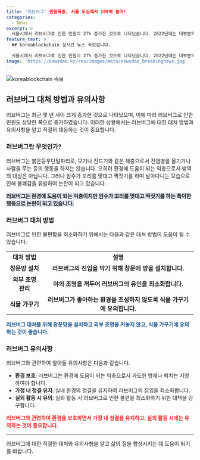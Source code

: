 ```yaml
---
title: '러브버그' 민원폭증, 서울 도심에서 100배 늘어!
categories:
  - News
excerpt: >
  서울시에서 러브버그로 인한 민원이 27% 증가한 것으로 나타났습니다. 2022년에는 대부분의 민원이 은평, 서대문, 마포구에 집중됐지만, 2023년에는 25개 자치구 전역에서 발생했습니다. 특히, 강서구와 성북구에서 민원이 폭발적으로 늘어났는데, 강서구는 100배 이상, 성북구는 70배 이상 민원이 증가했습니다. 러브버그는 환경에 도움이 되는 익충이지만, 논란은 여전히 계속되고 있습니다.
feature_text: >
  ## koreablockchain 실시간 뉴스 속보입니다.

  서울시에서 러브버그로 인한 민원이 27% 증가한 것으로 나타났습니다. 2022년에는 대부분의 민원이 은평, 서대문, 마포구에 집중됐지만, 2023년에는 25개 자치구 전역에서 발생했습니다. 특히, 강서구와 성북구에서 민원이 폭발적으로 늘어났는데, 강서구는 100배 이상, 성북구는 70배 이상 민원이 증가했습니다. 러브버그는 환경에 도움이 되는 익충이지만, 논란은 여전히 계속되고 있습니다.
image: 'https://newsdao.kr/res/images/meta/newsdao_breakingnews.jpg'
---
```

![koreablockchain 속보](https://newsdao.kr/res/images/meta/newsdao_breakingnews.jpg)

<h2 data-ke-size="size26">러브버그 대처 방법과 유의사항</h2>

<p data-ke-size="size16">러브버그는 최근 몇 년 사이 크게 증가한 것으로 나타났으며, 이에 따라 러브버그로 인한 민원도 상당한 폭으로 증가하였습니다. 이러한 상황에서는 러브버그에 대한 대처 방법과 유의사항을 알고 적절히 대응하는 것이 중요합니다.</p>

<h3>러브버그란 무엇인가?</h3>

<p data-ke-size="size16">러브버그는 붉은등우단털파리로, 모기나 진드기와 같은 해충으로서 전염병을 옮기거나 사람을 무는 등의 행동을 하지는 않습니다. 오히려 환경에 도움이 되는 익충으로서 방역의 대상은 아닙니다. 그러나 암수가 꼬리를 맞대고 짝짓기를 하며 날아다니는 모습으로 인해 불쾌감을 유발하여 논란이 되고 있습니다.</p>

<p><b><span style="background-color: #21538527;">러브버그는 환경에 도움이 되는 익충이지만 암수가 꼬리를 맞대고 짝짓기를 하는 특이한 행동으로 논란이 되고 있습니다.</span></b></p>

<h3>러브버그 대처 방법</h3>

<p data-ke-size="size16">러브버그로 인한 불편함을 최소화하기 위해서는 다음과 같은 대처 방법이 도움이 될 수 있습니다.</p>

<table>
  <tr>
    <td style="text-align: center; height: 17px;"><b>대처 방법</b></td>
    <td style="text-align: center; height: 17px;"><b>설명</b></td>
  </tr>
  <tr>
    <td style="text-align: center; height: 17px;"><b>창문망 설치</b></td>
    <td style="text-align: center; height: 17px;"><b>러브버그의 진입을 막기 위해 창문에 망을 설치합니다.</b></td>
  </tr>
  <tr>
    <td style="text-align: center; height: 17px;"><b>외부 조명 관리</b></td>
    <td style="text-align: center; height: 17px;"><b>야외 조명을 꺼두어 러브버그의 유인을 최소화합니다.</b></td>
  </tr>
  <tr>
    <td style="text-align: center; height: 17px;"><b>식물 가꾸기</b></td>
    <td style="text-align: center; height: 17px;"><b>러브버그가 좋아하는 환경을 조성하지 않도록 식물 가꾸기에 유의합니다.</b></td>
  </tr>
</table>

<p><b><span style="color: #1a5490;">러브버그 대처를 위해 창문망을 설치하고 외부 조명을 켜놓지 않고, 식물 가꾸기에 유의하는 것이 좋습니다.</span></b></p>

<h3>러브버그 유의사항</h3>

<p data-ke-size="size16">러브버그와 관련하여 알아둘 유의사항은 다음과 같습니다.</p>

<ul>
  <li><b>환경 보호</b>: 러브버그는 환경에 도움이 되는 익충으로서 과도한 방제나 퇴치는 지양하여야 합니다.</li>
  <li><b>가정 내 청결 유지</b>: 실내 환경의 청결을 유지하여 러브버그의 침입을 최소화합니다.</li>
  <li><b>실외 활동 시 유의</b>: 실외 활동 시 러브버그로 인한 불편을 최소화하기 위한 대책을 강구합니다.</li>
</ul>

<p><b><span style="color: #ee2323;">러브버그와 관련하여 환경을 보호하면서 가정 내 청결을 유지하고, 실외 활동 시에는 유의하는 것이 중요합니다.</span></b></p>

<hr>

<p data-ke-size="size16">러브버그에 대한 적절한 대처와 유의사항을 알고 삶의 질을 향상시키는 데 도움이 되기를 바랍니다.</p>

